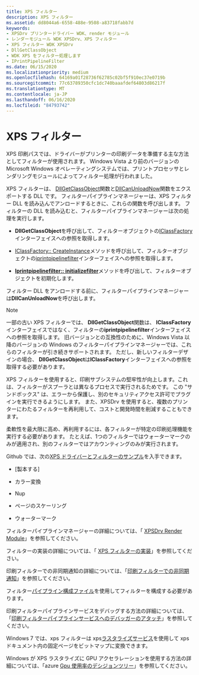 ```yaml
---
title: XPS フィルター
description: XPS フィルター
ms.assetid: dd8044a6-6558-488e-9508-a83718fabb7d
keywords:
- XPSDrv プリンタードライバー WDK、render モジュール
- レンダーモジュール WDK XPSDrv、XPS フィルター
- XPS フィルター WDK XPSDrv
- DllGetClassObject
- WDK XPS をフィルター処理します
- IPrintPipelineFilter
ms.date: 06/15/2020
ms.localizationpriority: medium
ms.openlocfilehash: 64169a01f28736f62785c02bf5f910ec37e0719b
ms.sourcegitcommit: 77c63789350cfc1dc740baaafdef64803d86217f
ms.translationtype: MT
ms.contentlocale: ja-JP
ms.lasthandoff: 06/16/2020
ms.locfileid: "84793742"
---
```

# <a name="xps-filters"></a>XPS フィルター

XPS 印刷パスでは、ドライバーがプリンターの印刷データを準備する主な方法としてフィルターが使用されます。 Windows Vista より前のバージョンの Microsoft Windows オペレーティングシステムでは、プリントプロセッサとレンダリングモジュールによってフィルター処理が行われました。

XPS フィルターは、 [DllGetClassObject](https://go.microsoft.com/fwlink/p/?linkid=123418)関数と[DllCanUnloadNow](https://go.microsoft.com/fwlink/p/?linkid=123419)関数をエクスポートする DLL です。 フィルターパイプラインマネージャーは、XPS フィルター DLL を読み込んでアンロードするときに、これらの関数を呼び出します。 フィルターの DLL を読み込むと、フィルターパイプラインマネージャーは次の処理を実行します。

- **DllGetClassObject**を呼び出して、フィルターオブジェクトの[IClassFactory](https://go.microsoft.com/fwlink/p/?linkid=123420)インターフェイスへの参照を取得します。

- [IClassFactory:: CreateInstance](https://go.microsoft.com/fwlink/p/?linkid=123421)メソッドを呼び出して、フィルターオブジェクトの[iprintpipelinefilter](https://docs.microsoft.com/windows-hardware/drivers/ddi/filterpipeline/nn-filterpipeline-iprintpipelinefilter)インターフェイスへの参照を取得します。

- [**Iprintpipelinefilter:: initializefilter**](https://docs.microsoft.com/windows-hardware/drivers/ddi/filterpipeline/nf-filterpipeline-iprintpipelinefilter-initializefilter)メソッドを呼び出して、フィルターオブジェクトを初期化します。

フィルター DLL をアンロードする前に、フィルターパイプラインマネージャーは**DllCanUnloadNow**を呼び出します。

> [!NOTE]
> 一部の古い XPS フィルターでは、 **DllGetClassObject**関数は、 **IClassFactory**インターフェイスではなく、フィルターの**iprintpipelinefilter**インターフェイスへの参照を取得します。 旧バージョンとの互換性のために、Windows Vista 以降のバージョンの Windows のフィルターパイプラインマネージャーでは、これらのフィルターが引き続きサポートされます。 ただし、新しいフィルターデザインの場合、 **DllGetClassObject**は**IClassFactory**インターフェイスへの参照を取得する必要があります。

XPS フィルターを使用すると、印刷サブシステムの堅牢性が向上します。これは、フィルターがスプーラとは異なるプロセスで実行されるためです。 この "サンドボックス" は、エラーから保護し、別のセキュリティアクセス許可でプラグインを実行できるようにします。 また、XPSDrv を使用すると、複数のプリンターにわたるフィルターを再利用して、コストと開発時間を削減することもできます。

柔軟性を最大限に高め、再利用するには、各フィルターが特定の印刷処理機能を実行する必要があります。 たとえば、1つのフィルターではウォーターマークのみが適用され、別のフィルターではアカウンティングのみが実行されます。

Github では、次の[XPS ドライバーとフィルターのサンプル](https://docs.microsoft.com/samples/microsoft/windows-driver-samples/xpsdrv-driver-and-filter-sample/)を入手できます。

- [製本する]

- カラー変換

- Nup

- ページのスケーリング

- ウォーターマーク

フィルターパイプラインマネージャーの詳細については、「 [XPSDrv Render Module](xpsdrv-render-module.md)」を参照してください。

フィルターの実装の詳細については、「 [XPS フィルターの実装](implementing-xps-filters.md)」を参照してください。

印刷フィルターでの非同期通知の詳細については、「[印刷フィルターでの非同期通知](asynchronous-notifications-in-print-filters.md)」を参照してください。

フィルター[パイプライン構成ファイル](filter-pipeline-configuration-file.md)を使用してフィルターを構成する必要があります。

印刷フィルターパイプラインサービスをデバッグする方法の詳細については、「[印刷フィルターパイプラインサービスへのデバッガーのアタッチ](attaching-a-debugger-to-the-print-filter-pipeline-service.md)」を参照してください。

Windows 7 では、xps フィルターは xps[ラスタライズサービス](using-the-xps-rasterization-service.md)を使用して xps ドキュメント内の固定ページをビットマップに変換できます。

Windows が XPS ラスタライズに GPU アクセラレーションを使用する方法の詳細については、「azure [Gpu 使用率のデシジョンツリー](xpsras-usage-decision-tree.md)」を参照してください。
